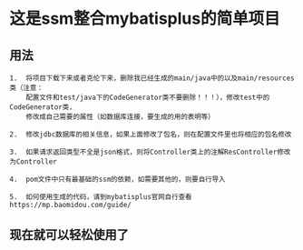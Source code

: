 # 这是ssm整合mybatisplus的简单项目




## 用法
    
    1.  将项目下载下来或者克伦下来，删除我已经生成的main/java中的以及main/resources类（注意：
        配置文件和test/java下的CodeGenerator类不要删除！！！），修改test中的CodeGenerator类，
        修改成自己需要的属性（如数据库连接，要生成的用的表明等）
        
    2.  修改jdbc数据库的相关信息，如果上面修改了包名，则在配置文件里也将相应的包名修改
    
    3.  如果请求返回类型不全是json格式，则将Controller类上的注解ResController修改为Controller
    
    4.  pom文件中只有最基础的ssm的依赖，如需要其他的，则要自行导入
    
    5.  如何使用生成的代码，请到mybatisplus官网自行查看 https://mp.baomidou.com/guide/
    
## 现在就可以轻松使用了
